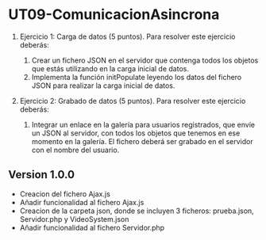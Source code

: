 # UT09-ComunicacionAsincrona

 1. Ejercicio 1: Carga de datos (5 puntos).
 Para resolver este ejercicio deberás:
    1. Crear un fichero JSON en el servidor que contenga todos los objetos que estás utilizando en la carga inicial de datos.
    2. Implementa la función initPopulate leyendo los datos del fichero JSON para realizar la carga inicial de datos.

 2. Ejercicio 2: Grabado de datos (5 puntos).
 Para resolver este ejercicio deberás:
    1.  Integrar un enlace en la galería para usuarios registrados, que envíe un JSON al servidor, con todos los objetos que tenemos en ese momento en la galería. El fichero deberá ser grabado en el servidor con el nombre del usuario.

## Version 1.0.0
 - Creacion del fichero Ajax.js
 - Añadir funcionalidad al fichero Ajax.js
 - Creacion de la carpeta json, donde se incluyen 3 ficheros: prueba.json, Servidor.php y VideoSystem.json
 - Añadir funcionalidad al fichero Servidor.php

